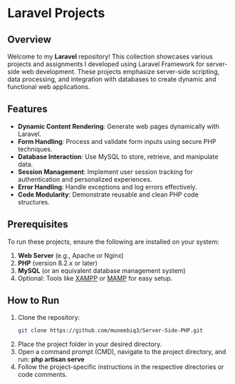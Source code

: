# Laravel Projects

## Overview

Welcome to my **Laravel** repository! This collection showcases various projects and assignments I developed using Laravel Framework for server-side web development. These projects emphasize server-side scripting, data processing, and integration with databases to create dynamic and functional web applications.

## Features

- **Dynamic Content Rendering**: Generate web pages dynamically with Laravel.
- **Form Handling**: Process and validate form inputs using secure PHP techniques.
- **Database Interaction**: Use MySQL to store, retrieve, and manipulate data.
- **Session Management**: Implement user session tracking for authentication and personalized experiences.
- **Error Handling**: Handle exceptions and log errors effectively.
- **Code Modularity**: Demonstrate reusable and clean PHP code structures.

## Prerequisites

To run these projects, ensure the following are installed on your system:

1. **Web Server** (e.g., Apache or Nginx)
2. **PHP** (version 8.2.x or later)
3. **MySQL** (or an equivalent database management system)
4. Optional: Tools like [XAMPP](https://www.apachefriends.org/) or [MAMP](https://www.mamp.info/) for easy setup.

## How to Run

1. Clone the repository:
   ```bash
   git clone https://github.com/muneebiq3/Server-Side-PHP.git
2. Place the project folder in your desired directory.
3. Open a command prompt (CMD), navigate to the project directory, and run:
   **php artisan serve**
4. Follow the project-specific instructions in the respective directories or code comments.